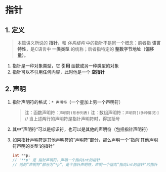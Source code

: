 # 指针

## 1. 定义

> 本篇讲义所说的 **指针**，和 *体系结构* 中的指针不是同一个概念：前者指 **语言特性**，是C语言中 **一类类型** 的统称；后者指特定的 **整数字节地址（偏移量）**。

1. 指针是一种对象类型，它 **引用** 函数或另一种类型的对象
2. 指针可以不引用任何内容，此时他是一个 **空指针**

## 2. 声明

1. 指针声明符的格式：`* 声明符`（一个星加上另一个声明符）
   > 注：函数声明符：`声明符(形参列表)`
   > 注：数组声明符：`声明符[（多种情况）]`
   > // 当上述两行的声明符是指针声明符时，得加括号
2. 其中”声明符“可以是标识符，也可以是其他的声明符（包括指针声明符）
3. 如果指针声明符是其他声明符的“声明符”部分，那么声明一个“指向’其他声明符声明的类型‘的指针”

   ```c
   int **p;
   // '**p' 是 指针声明符，声明一个指向int的指针
   // 他的”声明符“部分为”*p“，是个指针声明符，声明一个指向”指向int的指针“的指针
   ```
